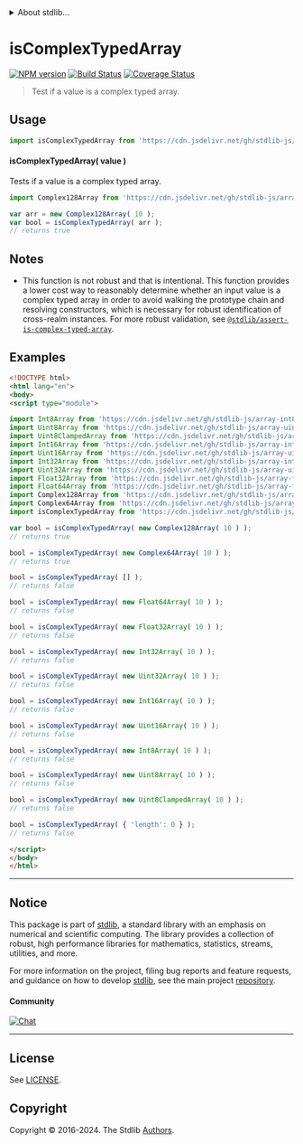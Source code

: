 <!--

@license Apache-2.0

Copyright (c) 2024 The Stdlib Authors.

Licensed under the Apache License, Version 2.0 (the "License");
you may not use this file except in compliance with the License.
You may obtain a copy of the License at

   http://www.apache.org/licenses/LICENSE-2.0

Unless required by applicable law or agreed to in writing, software
distributed under the License is distributed on an "AS IS" BASIS,
WITHOUT WARRANTIES OR CONDITIONS OF ANY KIND, either express or implied.
See the License for the specific language governing permissions and
limitations under the License.

-->


<details>
  <summary>
    About stdlib...
  </summary>
  <p>We believe in a future in which the web is a preferred environment for numerical computation. To help realize this future, we've built stdlib. stdlib is a standard library, with an emphasis on numerical and scientific computation, written in JavaScript (and C) for execution in browsers and in Node.js.</p>
  <p>The library is fully decomposable, being architected in such a way that you can swap out and mix and match APIs and functionality to cater to your exact preferences and use cases.</p>
  <p>When you use stdlib, you can be absolutely certain that you are using the most thorough, rigorous, well-written, studied, documented, tested, measured, and high-quality code out there.</p>
  <p>To join us in bringing numerical computing to the web, get started by checking us out on <a href="https://github.com/stdlib-js/stdlib">GitHub</a>, and please consider <a href="https://opencollective.com/stdlib">financially supporting stdlib</a>. We greatly appreciate your continued support!</p>
</details>

# isComplexTypedArray

[![NPM version][npm-image]][npm-url] [![Build Status][test-image]][test-url] [![Coverage Status][coverage-image]][coverage-url] <!-- [![dependencies][dependencies-image]][dependencies-url] -->

> Test if a value is a complex typed array.

<section class="intro">

</section>

<!-- ./intro -->



<section class="usage">

## Usage

```javascript
import isComplexTypedArray from 'https://cdn.jsdelivr.net/gh/stdlib-js/array-base-assert-is-complex-typed-array@v0.1.1-esm/index.mjs';
```

#### isComplexTypedArray( value )

Tests if a value is a complex typed array.

```javascript
import Complex128Array from 'https://cdn.jsdelivr.net/gh/stdlib-js/array-complex128@esm/index.mjs';

var arr = new Complex128Array( 10 );
var bool = isComplexTypedArray( arr );
// returns true
```

</section>

<!-- /.usage -->

<section class="notes">

## Notes

-   This function is not robust and that is intentional. This function provides a lower cost way to reasonably determine whether an input value is a complex typed array in order to avoid walking the prototype chain and resolving constructors, which is necessary for robust identification of cross-realm instances. For more robust validation, see [`@stdlib/assert-is-complex-typed-array`][@stdlib/assert/is-complex-typed-array].

</section>

<!-- /.notes -->

<section class="examples">

## Examples

<!-- eslint-disable object-curly-newline -->

<!-- eslint no-undef: "error" -->

```html
<!DOCTYPE html>
<html lang="en">
<body>
<script type="module">

import Int8Array from 'https://cdn.jsdelivr.net/gh/stdlib-js/array-int8@esm/index.mjs';
import Uint8Array from 'https://cdn.jsdelivr.net/gh/stdlib-js/array-uint8@esm/index.mjs';
import Uint8ClampedArray from 'https://cdn.jsdelivr.net/gh/stdlib-js/array-uint8c@esm/index.mjs';
import Int16Array from 'https://cdn.jsdelivr.net/gh/stdlib-js/array-int16@esm/index.mjs';
import Uint16Array from 'https://cdn.jsdelivr.net/gh/stdlib-js/array-uint16@esm/index.mjs';
import Int32Array from 'https://cdn.jsdelivr.net/gh/stdlib-js/array-int32@esm/index.mjs';
import Uint32Array from 'https://cdn.jsdelivr.net/gh/stdlib-js/array-uint32@esm/index.mjs';
import Float32Array from 'https://cdn.jsdelivr.net/gh/stdlib-js/array-float32@esm/index.mjs';
import Float64Array from 'https://cdn.jsdelivr.net/gh/stdlib-js/array-float64@esm/index.mjs';
import Complex128Array from 'https://cdn.jsdelivr.net/gh/stdlib-js/array-complex128@esm/index.mjs';
import Complex64Array from 'https://cdn.jsdelivr.net/gh/stdlib-js/array-complex64@esm/index.mjs';
import isComplexTypedArray from 'https://cdn.jsdelivr.net/gh/stdlib-js/array-base-assert-is-complex-typed-array@v0.1.1-esm/index.mjs';

var bool = isComplexTypedArray( new Complex128Array( 10 ) );
// returns true

bool = isComplexTypedArray( new Complex64Array( 10 ) );
// returns true

bool = isComplexTypedArray( [] );
// returns false

bool = isComplexTypedArray( new Float64Array( 10 ) );
// returns false

bool = isComplexTypedArray( new Float32Array( 10 ) );
// returns false

bool = isComplexTypedArray( new Int32Array( 10 ) );
// returns false

bool = isComplexTypedArray( new Uint32Array( 10 ) );
// returns false

bool = isComplexTypedArray( new Int16Array( 10 ) );
// returns false

bool = isComplexTypedArray( new Uint16Array( 10 ) );
// returns false

bool = isComplexTypedArray( new Int8Array( 10 ) );
// returns false

bool = isComplexTypedArray( new Uint8Array( 10 ) );
// returns false

bool = isComplexTypedArray( new Uint8ClampedArray( 10 ) );
// returns false

bool = isComplexTypedArray( { 'length': 0 } );
// returns false

</script>
</body>
</html>
```

</section>

<!-- /.examples -->

<!-- Section for related `stdlib` packages. Do not manually edit this section, as it is automatically populated. -->

<section class="related">

</section>

<!-- /.related -->

<!-- Section for all links. Make sure to keep an empty line after the `section` element and another before the `/section` close. -->


<section class="main-repo" >

* * *

## Notice

This package is part of [stdlib][stdlib], a standard library with an emphasis on numerical and scientific computing. The library provides a collection of robust, high performance libraries for mathematics, statistics, streams, utilities, and more.

For more information on the project, filing bug reports and feature requests, and guidance on how to develop [stdlib][stdlib], see the main project [repository][stdlib].

#### Community

[![Chat][chat-image]][chat-url]

---

## License

See [LICENSE][stdlib-license].


## Copyright

Copyright &copy; 2016-2024. The Stdlib [Authors][stdlib-authors].

</section>

<!-- /.stdlib -->

<!-- Section for all links. Make sure to keep an empty line after the `section` element and another before the `/section` close. -->

<section class="links">

[npm-image]: http://img.shields.io/npm/v/@stdlib/array-base-assert-is-complex-typed-array.svg
[npm-url]: https://npmjs.org/package/@stdlib/array-base-assert-is-complex-typed-array

[test-image]: https://github.com/stdlib-js/array-base-assert-is-complex-typed-array/actions/workflows/test.yml/badge.svg?branch=v0.1.1
[test-url]: https://github.com/stdlib-js/array-base-assert-is-complex-typed-array/actions/workflows/test.yml?query=branch:v0.1.1

[coverage-image]: https://img.shields.io/codecov/c/github/stdlib-js/array-base-assert-is-complex-typed-array/main.svg
[coverage-url]: https://codecov.io/github/stdlib-js/array-base-assert-is-complex-typed-array?branch=main

<!--

[dependencies-image]: https://img.shields.io/david/stdlib-js/array-base-assert-is-complex-typed-array.svg
[dependencies-url]: https://david-dm.org/stdlib-js/array-base-assert-is-complex-typed-array/main

-->

[chat-image]: https://img.shields.io/gitter/room/stdlib-js/stdlib.svg
[chat-url]: https://app.gitter.im/#/room/#stdlib-js_stdlib:gitter.im

[stdlib]: https://github.com/stdlib-js/stdlib

[stdlib-authors]: https://github.com/stdlib-js/stdlib/graphs/contributors

[umd]: https://github.com/umdjs/umd
[es-module]: https://developer.mozilla.org/en-US/docs/Web/JavaScript/Guide/Modules

[deno-url]: https://github.com/stdlib-js/array-base-assert-is-complex-typed-array/tree/deno
[deno-readme]: https://github.com/stdlib-js/array-base-assert-is-complex-typed-array/blob/deno/README.md
[umd-url]: https://github.com/stdlib-js/array-base-assert-is-complex-typed-array/tree/umd
[umd-readme]: https://github.com/stdlib-js/array-base-assert-is-complex-typed-array/blob/umd/README.md
[esm-url]: https://github.com/stdlib-js/array-base-assert-is-complex-typed-array/tree/esm
[esm-readme]: https://github.com/stdlib-js/array-base-assert-is-complex-typed-array/blob/esm/README.md
[branches-url]: https://github.com/stdlib-js/array-base-assert-is-complex-typed-array/blob/main/branches.md

[stdlib-license]: https://raw.githubusercontent.com/stdlib-js/array-base-assert-is-complex-typed-array/main/LICENSE

[@stdlib/assert/is-complex-typed-array]: https://github.com/stdlib-js/assert-is-complex-typed-array/tree/esm

<!-- <related-links> -->

<!-- </related-links> -->

</section>

<!-- /.links -->
